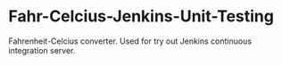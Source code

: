 # Fahr-Celcius-Jenkins-Unit-Testing
Fahrenheit-Celcius converter. Used for try out Jenkins continuous integration server.
